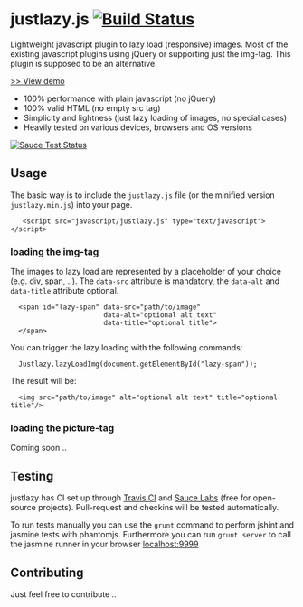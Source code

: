 # justlazy.js [![Build Status](https://travis-ci.org/fhopeman/justlazy.svg?branch=master)](https://travis-ci.org/fhopeman/justlazy)
Lightweight javascript plugin to lazy load (responsive) images. Most of the existing javascript plugins using jQuery or supporting just the img-tag. This plugin is supposed to be an alternative.

[>> View demo](http://fhopeman.github.io/justlazy/)

- 100% performance with plain javascript (no jQuery)
- 100% valid HTML (no empty src tag)
- Simplicity and lightness (just lazy loading of images, no special cases)
- Heavily tested on various devices, browsers and OS versions

[![Sauce Test Status](https://saucelabs.com/browser-matrix/fhopeman.svg)](https://saucelabs.com/u/fhopeman)

## Usage
The basic way is to include the `justlazy.js` file (or the minified version `justlazy.min.js`) into your page.
```
   <script src="javascript/justlazy.js" type="text/javascript"></script>
```

### loading the img-tag
The images to lazy load are represented by a placeholder of your choice (e.g. div, span, ..).
The `data-src` attribute is mandatory, the `data-alt` and `data-title` attribute optional.
```
  <span id="lazy-span" data-src="path/to/image"
                       data-alt="optional alt text"
                       data-title="optional title">
  </span>
```

You can trigger the lazy loading with the following commands:
```
  Justlazy.lazyLoadImg(document.getElementById("lazy-span"));
```

The result will be:
```
  <img src="path/to/image" alt="optional alt text" title="optional title"/>
```

### loading the picture-tag
Coming soon ..

## Testing
justlazy has CI set up through [Travis CI](https://travis-ci.org) and [Sauce Labs](https://saucelabs.com) (free for open-source projects).
Pull-request and checkins will be tested automatically.

To run tests manually you can use the `grunt` command to perform jshint and jasmine tests with phantomjs.
Furthermore you can run `grunt server` to call the jasmine runner in your browser [localhost:9999](http://localhost:9999)

## Contributing
Just feel free to contribute ..
